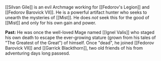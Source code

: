 [[Silvan Gile]] is an evil Archmage working for [[Fedorov's Legion]] and [[Fedorov Barovick VII]]. He is a powerful artifact hunter who seeks to unearth the mysteries of [[Mist]]. He does *not* seek this for the good of [[Mist]] and only for his own gain and power. 

**Past:** He was once the well-loved Mage named [[Ignel Valis]] who staged his own death to escape the ever-growing stature (grown from his tales of "The Greatest of the Great") of himself. Once "dead", he joined [[Fedorov Barovick VII]] and [[Garrick Blackthorn]], two old friends of his from adventuring days long passesd. 